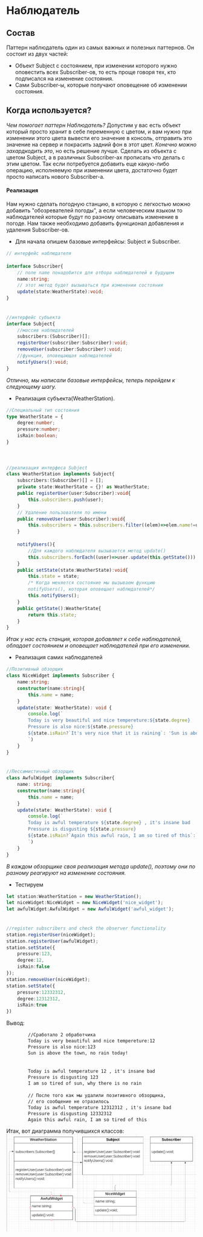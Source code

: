 # Наблюдатель
## Состав
Паттерн наблюдатель один из самых важных и полезных паттернов. Он состоит из двух частей:
- Объект Subject с состоянием, при изменении которого нужно оповестить всех Subscriber-ов, то есть проще говоря тех, кто подписался на изменение состояния.
- Сами Subscriber-ы, которые получают оповещение об изменении состояния.
## Когда используется?
*Чем помогает паттерн Наблюдатель?*
Допустим у вас есть объект который просто хранит в себе переменную с цветом, и вам нужно при изменении этого цвета вывести его значение в консоль, отправить это значение на сервер и покрасить задний фон в этот цвет. *Конечно можно захардкодить это*, но есть решение лучше. Сделать из объекта с цветом Subject, а в различных Subscriber-ах прописать что делать с этим цветом. Так если потребуется добавить еще какую-либо операцию, исполняемую при изменении цвета, достаточно будет просто написать нового Subscriber-a.
#### Реализация
Нам нужно сделать погодную станцию, в которую с легкостью можно добавить "обозревателей погоды", а если человеческим языком то наблюдателей которые будут по разному описывать изменение в погоде. Нам также необходимо добавить функционал добавления и удаления Subscriber-ов.

- Для начала опишем базовые интерфейсы: Subject и Subscriber.

```typescript 
// интерфейс наблюдателя

interface Subscriber{
    // поле name понадобится для отбора наблюдателей в будущем
    name:string;
    // этот метод будет вызываться при изменении состояния
    update(state:WeatherState):void;
}


//интерфейс субъекта
interface Subject{
    //массив наблюдателей
    subscribers:(Subscriber)[];
    registerUser(subscriber:Subscriber):void;
    removeUser(subscriber:Subscriber):void;
    //функция, оповещающая наблюдателей
    notifyUsers():void;
}

```

*Отлично, мы написали базовые интерфейсы, теперь перейдем к следующему шагу.*

- Реализация субъекта(WeatherStation).
```typescript
//Специальный тип состояния 
type WeatherState = {
    degree:number;
    pressure:number;
    isRain:boolean;
}



//реализация интерфеса Subject
class WeatherStation implements Subject{
    subscribers:(Subscriber)[] = [];
    private state:WeatherState = {}! as WeatherState;
    public registerUser(user:Subscriber):void{
        this.subscribers.push(user);
    }
    // Удаление пользователя по имени
    public removeUser(user:Subscriber):void{
        this.subscribers = this.subscribers.filter((elem)=>elem.name!=user.name);
    }

    notifyUsers(){
        //Для каждого наблюдателя вызывается метод update()
        this.subscribers.forEach((user)=>user.update(this.getState()))
    }
    public setState(state:WeatherState):void{
        this.state = state;
        /* Когда меняется состояние мы вызываем функцию 
        notifyUsers(), которая оповещает наблюдателей*/
        this.notifyUsers();
    }
    public getState():WeatherState{
        return this.state;
    }
}
```
*Итак у нас есть станция, которая добавляет к себе наблюдателей, обладает состоянием и оповещает наблюдателей при его изменении.*

- Реализация самих наблюдателей
```typescript
//Позитивный обзорщик
class NiceWidget implements Subscriber {
    name:string;
    constructor(name:string){
        this.name = name;
    }
    update(state: WeatherState): void {
        console.log(`
        Today is very beautiful and nice tempereture:${state.degree}
        Pressure is also nice:${state.pressure}
        ${state.isRain?`It's very nice that it is raining`: 'Sun is above the town, no rain today!'}
        `)
    }
}


//Пессимистичный обзорщик
class AwfulWidget implements Subscriber{
    name: string;
    constructor(name:string){
        this.name = name;
    }
    update(state: WeatherState): void {
        console.log(`
        Today is awful temperature ${state.degree} , it's insane bad
        Pressure is disgusting ${state.pressure}
        ${state.isRain?`Again this awful rain, I am so tired of this`:`I am so tired of sun, why there is no rain`}
        `)
    }
}
```
*В каждом обзорщике своя реализация метода update(), поэтому они по разному реагируют на изменение состояния.*
- Тестируем 
```typescript
let station:WeatherStation = new WeatherStation();
let niceWidget:NiceWidget = new NiceWidget('nice_widget');
let awfulWidget:AwfulWidget = new AwfulWidget('awful_widget');


//register subscribers and check the observer functionality
station.registerUser(niceWidget);
station.registerUser(awfulWidget);
station.setState({
    pressure:123,
    degree:12,
    isRain:false
});
station.removeUser(niceWidget);
station.setState({
    pressure:12332312,
    degree:12312312,
    isRain:true
})
```
Вывод:
```text
        //Сработало 2 обработчика
        Today is very beautiful and nice tempereture:12
        Pressure is also nice:123
        Sun is above the town, no rain today!


        Today is awful temperature 12 , it's insane bad
        Pressure is disgusting 123
        I am so tired of sun, why there is no rain

        // После того как мы удалили позитивного обзорщика,
        // его сообщение не отразилось
        Today is awful temperature 12312312 , it's insane bad
        Pressure is disgusting 12332312
        Again this awful rain, I am so tired of this
```
Итак, вот диаграмма получившихся классов:
![First UML](/documentation/uml_second.png)
